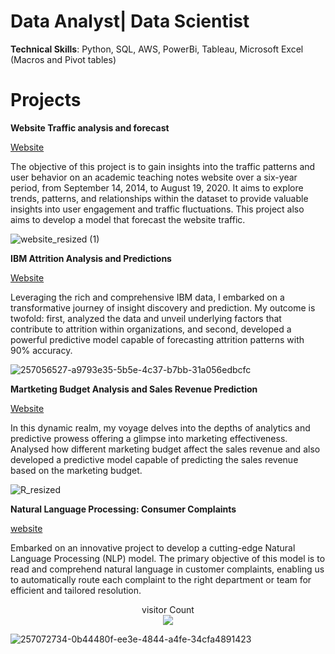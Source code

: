 # **Data Analyst| Data Scientist**

**Technical Skills**: Python, SQL, AWS, PowerBi, Tableau, Microsoft Excel (Macros and Pivot tables)

# **Projects**


**Website Traffic analysis and forecast**

[Website](https://github.com/Tshifhumulo10/Website-Traffic-analysis-and-Forecast)

The objective of this project is to  gain insights into the traffic patterns and user behavior on an academic teaching notes website over a six-year period, from September 14, 2014, to August 19, 2020. It aims to explore trends, patterns, and relationships within the dataset to provide valuable insights into user engagement and traffic fluctuations. This project also aims to develop a model that forecast the website traffic. 


![website_resized (1)](https://github.com/Tshifhumulo10/Website-Traffic-analysis-and-Forecast/assets/115041717/f0e02225-8d02-4b7f-a578-bc23c089ea8f)


**IBM Attrition Analysis and Predictions**

[Website](https://github.com/Tshifhumulo10/IBM-Employee-Attrition)

 Leveraging the rich and comprehensive IBM data, I embarked on a transformative journey of insight discovery and prediction. My outcome is twofold: first, analyzed the data and unveil underlying factors that contribute to attrition within organizations, and second, developed a powerful predictive model capable of forecasting attrition patterns with 90% accuracy. 

![257056527-a9793e35-5b5e-4c37-b7bb-31a056edbcfc](https://github.com/Tshifhumulo10/IBM-Employee-Attrition/assets/115041717/05f9da09-6c80-4684-a925-c677ca4052ff)

**Martketing Budget Analysis and Sales Revenue Prediction**

[Website](https://github.com/Tshifhumulo10/Martketing-Analysis-and-Revenue-Prediction)

In this dynamic realm, my voyage delves into the depths of analytics and predictive prowess offering a glimpse into  marketing effectiveness. Analysed how different marketing budget affect the sales revenue and also developed a predictive model capable of predicting  the sales revenue based on the marketing budget. 

![R_resized](https://github.com/Tshifhumulo10/Consumer_Complaints_NLP/assets/115041717/3f5ce8de-55d9-4988-861b-48c56df02c24) 

**Natural Language Processing: Consumer Complaints**

[website](https://github.com/Tshifhumulo10/Consumer_Complaints_NLP)

Embarked on an innovative project to develop a cutting-edge Natural Language Processing (NLP) model. The primary objective of this model is to read and comprehend natural language in customer complaints, enabling us to automatically route each complaint to the right department or team for efficient and tailored resolution.


<p align='center'> 
  visitor Count <br>
<img src="https://profile-counter.glitch.me/Tshifhumulo10/count.svg" />
</p>


![257072734-0b44480f-ee3e-4844-a4fe-34cfa4891423](https://github.com/Tshifhumulo10/Consumer_Complaints_NLP/assets/115041717/5b37c3b8-e1a4-48d5-b397-e51e6bb3beac)


